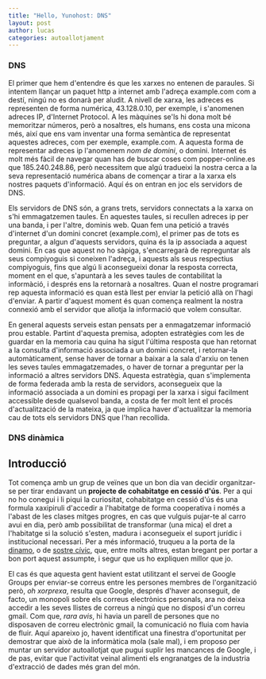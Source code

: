```yaml
---
title: "Hello, Yunohost: DNS"
layout: post
author: lucas
categories: autoallotjament
---
```


### DNS

El primer que hem d'entendre és que les xarxes no entenen de paraules. Si intentem
llançar un paquet http a internet amb l'adreça example.com com a destí, ningú no
es donarà per aludit. A nivell de xarxa, les adreces es representen de forma numérica,
43.128.0.10, per exemple, i s'anomenen adreces IP, d'Internet Protocol. A les màquines
se'ls hi dona molt bé memoritzar números, però a nosaltres, els humans, ens costa
una micona més, així que ens vam inventar una forma semàntica de representat aquestes
adreces, com per exemple, example.com. A aquesta forma de representar adreces ip
l'anomenem *nom de domini*, o domini. Internet és molt més fàcil de navegar quan
has de buscar coses com popper-online.es que 185.240.248.86, però necessitem que
algú tradueixi la nostra cerca a la seva representació numérica abans de començar
a tirar a la xarxa els nostres paquets d'informació. Aquí és on entran en joc els
servidors de DNS.

Els servidors de DNS són, a grans trets, servidors connectats a la xarxa on s'hi
emmagatzemen taules. En aquestes taules, si recullen adreces ip per una banda,
i per l'altre, dominis web. Quan fem una petició a través d'internet d'un
domini concret (example.com), el primer pas de tots es preguntar, a algun d'aquests
servidors, quina és la ip associada a aquest domini. En cas que aquest no ho sàpiga,
s'encarregarà de repreguntar als seus compiyoguis si coneixen l'adreça, i aquests
als seus respectius compiyoguis, fins que algú li aconsegueixi donar la resposta
correcta, moment en el que, s'apuntarà a les seves taules de contabilitat la informàció,
i després ens la retornarà a nosaltres. Quan el nostre programari rep aquesta informació
es quan està llest per enviar la petició allà on l'hagi d'enviar. A partir d'aquest
moment és quan comença realment la nostra connexió amb el servidor que allotja la
informació que volem consultar.

En general aquests serveis estan pensats per a enmagatzemar informació prou estable.
Partint d'aquesta premisa, adopten estratègies com les de guardar en la memoria cau
quina ha sigut l'última resposta que han retornat a la consulta d'informació associada
a un domini concret, i retornar-la automàticament, sense haver de tornar a baixar
a la sala d'arxiu on tenen les seves taules emmagatzemades, o haver de tornar a preguntar
per la informació a altres servidors DNS. Aquesta estratègia, quan s'implementa de
forma federada amb la resta de servidors, aconsegueix que la informació associada
a un domini es propagi per la xarxa i sigui facilment accessible desde qualsevol
banda, a costa de fer molt lent el procés d'actualització de la mateixa, ja que implica
haver d'actualitzar la memoria cau de tots els servidors DNS que l'han recollida.

### DNS dinàmica

## Introducció

Tot comença amb un grup de veïnes que un bon dia van decidir organitzar-se
per tirar endavant un **projecte de cohabitatge en cessió d'ús**. Per a qui no
ho conegui i li piqui la curiositat, cohabitatge en cessió d'ús és una formula
xaxipiruli d'accedir a l'habitatge de forma cooperativa i només a l'abast de
les clases mitges progres, en cas que vulguis pujar-te al carro avui en dia,
però amb possibilitat de transformar (una mica) el dret a l'habitatge si la
solució s'esten, madura i aconsegueix el suport jurídic i institucional necessari.
Per a més informació, truqueu a la porta de la [dinamo](https://ladinamofundacio.org/),
o de [sostre cívic](https://sostrecivic.coop/), que, entre molts altres, estan
bregant per portar a bon port aquest assumpte, i segur que us ho expliquen millor
que jo.

El cas és que aquesta gent havient estat utilitzant el servei de Google Groups
per enviar-se correus entre les persones membres de l'organització però,
*oh xorprexa*, resulta que Google, després d'haver aconseguit, de facto, un
monopoli sobre els correus electrònics personals, ara no deixa accedir a les
seves llistes de correus a ningú que no disposi d'un correu gmail. Com que,
*rara avis*, hi havia un parell de persones que no disposaven de correu
electrònic gmail, la comunicació no fluia com havia de fluir. Aquí apareixo jo,
havent identificat una finestra d'oportunitat per demostrar que això de la
informàtica mola (sale mal), i em proposo per muntar un servidor
autoallotjat que pugui suplir les mancances de Google, i de pas, evitar que
l'activitat veinal alimenti els engranatges de la industria d'extracció de dades
més gran del món.
